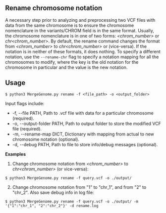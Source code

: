 ## Rename chromosome notation

A necessary step prior to analyzing and preprocessing two VCF files with data from the same chromosome is to ensure the chromosome nomenclature in the variants/CHROM field is in the same format. Usually, the chromosome nomenclature is in one of two forms: *<chrom_number>* or *chr<chrom_number>*. By default, the rename command changes the format from *<chrom_number>* to *chr<chrom_number>* or (vice-versa). If the notation is in neither of these formats, it does nothing. To specify a different notation, use the `--rename-chr` flag to specify a notation mapping for all the chromosomes to modify, where the key is the old notation for the chromosome in particular and the value is the new notation.

## Usage

```
$ python3 MergeGenome.py rename -f <file_path> -o <output_folder>
```

Input flags include:

* -f, --file PATH, Path to .vcf file with data for a particular chromosome (required).
* -o, --output-folder PATH, Path to output folder to store the modified VCF file (required).
* -m, --rename-map DICT, Dictionary with mapping from actual to new chromosome notation (optional).
* -d, --debug PATH, Path to file to store info/debug messages (optional).

**Examples**

1. Change chromosome notation from *<chrom_number>* to *chr<chrom_number>* (or vice-versa):

```
$ python3 MergeGenome.py rename -f query.vcf -o ./output/
```

2. Change chromosome notation from "1" to "chr_1", and from "2" to "chr_2". Also save debug info in log file:

```
$ python3 MergeGenome.py rename -f query.vcf -o ./output/ -m '{"1":"chr_1", "2":"chr_2"}' -d rename.log
```